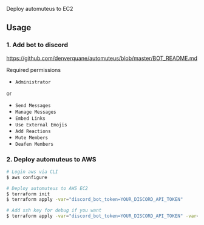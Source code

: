 Deploy automuteus to EC2

## Usage

### 1. Add bot to discord

https://github.com/denverquane/automuteus/blob/master/BOT_README.md

Required permissions

- `Administrator`

or

- `Send Messages`
- `Manage Messages`
- `Embed Links`
- `Use External Emojis`
- `Add Reactions`
- `Mute Members`
- `Deafen Members`

### 2. Deploy automuteus to AWS

```sh
# Login aws via CLI
$ aws configure

# Deploy automuteus to AWS EC2
$ terraform init
$ terraform apply -var="discord_bot_token=YOUR_DISCORD_API_TOKEN"

# Add ssh key for debug if you want
$ terraform apply -var="discord_bot_token=YOUR_DISCORD_API_TOKEN" -var="ssh_public_key=$(cat ~/.ssh/id_rsa.pub)"
```
